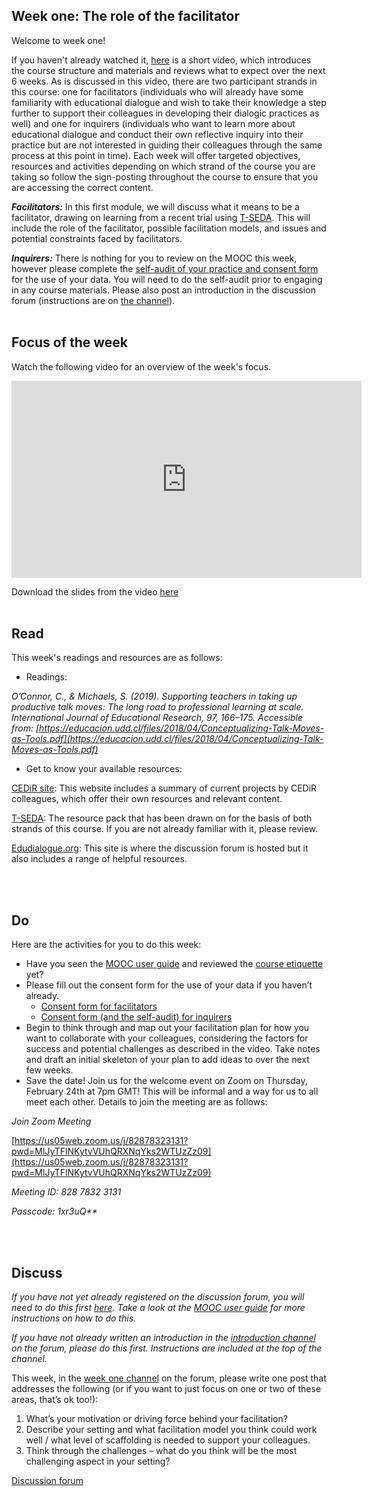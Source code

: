 ## Week one: The role of the facilitator


Welcome to week one!


If you haven't already watched it, [here](https://mbrugha.github.io/course-in-a-box/modules/introduction/introduction/) is a short video, which introduces the course structure and materials and reviews what to expect over the next 6 weeks. As is discussed in this video, there are two participant strands in this course: one for facilitators (individuals who will already have some familiarity with educational dialogue and wish to take their knowledge a step further to support their colleagues in developing their dialogic practices as well) and one for inquirers (individuals who want to learn more about educational dialogue and conduct their own reflective inquiry into their practice but are not interested in guiding their colleagues through the same process at this point in time). Each week will offer targeted objectives, resources and activities depending on which strand of the course you are taking so follow the sign-posting throughout the course to ensure that you are accessing the correct content.


**_Facilitators:_** In this first module, we will discuss what it means to be a facilitator, drawing on learning from a recent trial using [T-SEDA](https://www.educ.cam.ac.uk/research/programmes/tseda/). This will include the role of the facilitator, possible facilitation models, and issues and potential constraints faced by facilitators.

**_Inquirers:_** There is nothing for you to review on the MOOC this week, however please complete the [self-audit of your practice and consent form](https://forms.gle/yHmZD6UaA4wkwzJF7) for the use of your data. You will need to do the self-audit prior to engaging in any course materials. Please also post an introduction in the discussion forum (instructions are on [the channel](https://www.edudialogue.org/forum/dialogue-mooc-on-dialogue/introductions/)).
<br/><br/>
## Focus of the week

Watch the following video for an overview of the week's focus.

<iframe width="560" height="315" src="https://www.youtube.com/embed/H-5ITUzHUfE" frameborder="0" allow="accelerometer; autoplay; clipboard-write; encrypted-media; gyroscope; picture-in-picture" allowfullscreen></iframe>

Download the slides from the video [here](https://mbrugha.github.io/course-in-a-box/img/Slides_wk1.pdf)
<br/><br/>
## Read

This week's readings and resources are as follows:

* Readings:

*O’Connor, C., & Michaels, S. (2019). Supporting teachers in taking up productive talk moves: The long road to professional learning at scale. International Journal of Educational Research, 97, 166–175. Accessible from: [https://educacion.udd.cl/files/2018/04/Conceptualizing-Talk-Moves-as-Tools.pdf](https://educacion.udd.cl/files/2018/04/Conceptualizing-Talk-Moves-as-Tools.pdf)*

* Get to know your available resources:

[CEDiR site]( https://www.educ.cam.ac.uk/research/groups/cedir/): This website includes a summary of current projects by CEDiR colleagues, which offer their own resources and relevant content.

[T-SEDA]( https://www.educ.cam.ac.uk/research/programmes/tseda/): The resource pack that has been drawn on for the basis of both strands of this course. If you are not already familiar with it, please review.

[Edudialogue.org](https://www.edudialogue.org/): This site is where the discussion forum is hosted but it also includes a range of helpful resources.

<br/><br/>

## Do

Here are the activities for you to do this week:

* Have you seen the [MOOC user guide](https://mbrugha.github.io/course-in-a-box/modules/introduction/MOOC-user-guide/) and reviewed the [course etiquette](https://mbrugha.github.io/course-in-a-box/modules/introduction/course-etiquette/) yet?
* Please fill out the consent form for the use of your data if you haven’t already. 
  * [Consent form for facilitators](https://forms.gle/yKGL6D9xEh6m1eom7)
  * [Consent form (and the self-audit) for inquirers](https://forms.gle/yHmZD6UaA4wkwzJF7)
* Begin to think through and map out your facilitation plan for how you want to collaborate with your colleagues, considering the factors for success and potential challenges as described in the video. Take notes and draft an initial skeleton of your plan to add ideas to over the next few weeks.
* Save the date! Join us for the welcome event on Zoom on Thursday, February 24th at 7pm GMT! This will be informal and a way for us to all meet each other. Details to join the meeting are as follows:

_Join Zoom Meeting_

[https://us05web.zoom.us/j/82878323131?pwd=MlJyTFlNKytvVUhQRXNqYks2WTUzZz09](https://us05web.zoom.us/j/82878323131?pwd=MlJyTFlNKytvVUhQRXNqYks2WTUzZz09)

_Meeting ID: 828 7832 3131_

_Passcode: 1xr3uQ**_

<br/><br/>

## Discuss

*If you have not yet already registered on the discussion forum, you will need to do this first [here](https://www.edudialogue.org/forum/dialogue-mooc-on-dialogue/). Take a look at the [MOOC user guide](https://mbrugha.github.io/course-in-a-box/modules/introduction/MOOC-user-guide/) for more instructions on how to do this.*

*If you have not already written an introduction in the [introduction channel](https://www.edudialogue.org/forum/dialogue-mooc-on-dialogue/introductions/#post-127) on the forum, please do this first. Instructions are included at the top of the channel.*

This week, in the [week one channel](https://www.edudialogue.org/forum/dialogue-mooc-on-dialogue/week-one-the-role-of-the-facilitator/) on the forum, please write one post that addresses the following (or if you want to just focus on one or two of these areas, that’s ok too!):

1. What’s your motivation or driving force behind your facilitation?
2. Describe your setting and what facilitation model you think could work well / what level of scaffolding is needed to support your colleagues.
3. Think through the challenges – what do you think will be the most challenging aspect in your setting?

<a class="btn btn-primary" href="https://www.edudialogue.org/forum/?foro=signin#038;redirect_to=https%3A%2F%2Fwww.edudialogue.org%2Fforum%2Fdialogue-mooc-on-dialogue%2F"><i class="fa fa-home"></i> Discussion forum</a>
